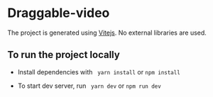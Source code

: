 # Draggable-video

The project is generated using [Vitejs](https://vitejs.dev/). 
No external libraries are used.

## To run the project locally

 - Install dependencies with
``` yarn install``` or ```npm install```

- To start dev server, run
``` yarn dev``` or ```npm run dev```


